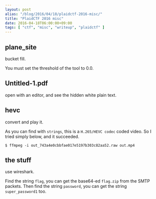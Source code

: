 ```yaml
---
layout: post
alias: "/blog/2016/04/18/plaidctf-2016-misc/"
title: "PlaidCTF 2016 misc"
date: 2016-04-18T06:00:00+09:00
tags: [ "ctf", "misc", "writeup", "plaidctf" ]
---
```


## plane_site

bucket fill.

You must set the threshold of the tool to $0.0$.

## Untitled-1.pdf

open with an editor, and see the hidden white plain text.

## hevc

convert and play it.

As you can find with `strings`, this is a `H.265/HEVC codec` coded video.
So I tried simply below, and it succeeded.

```
$ ffmpeg -i out_743a4e0cbbfae017e5197b303c82aa52.raw out.mp4
```

## the stuff

use wireshark.

Find the string `flag`, you can get the base64-ed `flag.zip` from the SMTP packets.
Then find the string `password`, you can get the string `super_password1` too.
